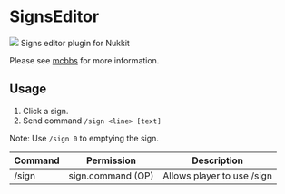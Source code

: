 # SignsEditor
[![](http://i.loli.net/2018/08/15/5b732ea3c9d5b.png)](http://www.mcbbs.net/thread-814526-1-1.html "告示牌编辑器")
Signs editor plugin for Nukkit

Please see [mcbbs](http://www.mcbbs.net/thread-814526-1-1.html) for more information.
## Usage
1. Click a sign.
2. Send command `/sign <line> [text]`

Note: Use `/sign 0` to emptying the sign.

| Command | Permission | Description |
| - | - | - |
| /sign | sign.command (OP) | Allows player to use /sign |
